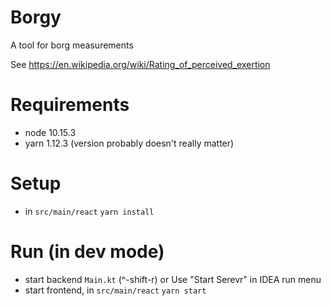 Borgy
=====

A tool for borg measurements

See https://en.wikipedia.org/wiki/Rating_of_perceived_exertion

Requirements
============

* node 10.15.3
* yarn 1.12.3 (version probably doesn't really matter)

Setup
=====

* in `src/main/react`
    `yarn install`
    
Run (in dev mode)
===

* start backend
    `Main.kt` (^-shift-r) or
    Use "Start Serevr" in IDEA run menu
* start frontend, in `src/main/react`
    `yarn start`